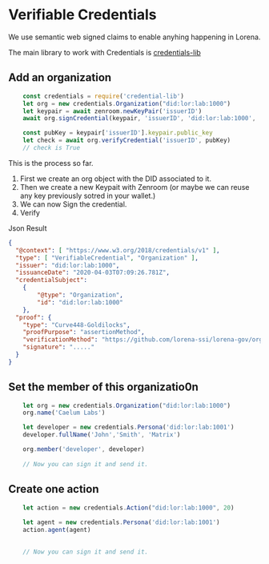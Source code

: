 # Verifiable Credentials

We use semantic web signed claims to enable anyhing happening in Lorena.

The main library to work with Credentials is [credentials-lib](https://github.com/lorena-ssi/credential-lib)

## Add an organization

```javascript
    const credentials = require('credential-lib')
    let org = new credentials.Organization("did:lor:lab:1000")
    let keypair = await zenroom.newKeyPair('issuerID')
    await org.signCredential(keypair, 'issuerID', 'did:lor:lab:1000', 'https://github.com/lorena-ssi/lorena-gov/orgs/labtest/' + issuerID +'.md')

    const pubKey = keypair['issuerID'].keypair.public_key
    let check = await org.verifyCredential('issuerID', pubKey)
    // check is True
```
This is the process so far.
1. First we create an org object with the DID associated to it.
2. Then we create a new Keypait with Zenroom (or maybe we can reuse any key previously sotred in your wallet.)
3. We can now Sign the credential.
4. Verify

Json Result
```json
{
  "@context": [ "https://www.w3.org/2018/credentials/v1" ],
  "type": [ "VerifiableCredential", "Organization" ],
  "issuer": "did:lor:lab:1000",
  "issuanceDate": "2020-04-03T07:09:26.781Z",
  "credentialSubject":
    {
        "@type": "Organization",
        "id": "did:lor:lab:1000" 
    },
  "proof": {
    "type": "Curve448-Goldilocks",
    "proofPurpose": "assertionMethod",
    "verificationMethod": "https://github.com/lorena-ssi/lorena-gov/orgs/labtest/1000.md",
    "signature": "....."
  }
}
```

## Set the member of this organizatio0n

```javascript
    let org = new credentials.Organization("did:lor:lab:1000")
    org.name('Caelum Labs')

    let developer = new credentials.Persona('did:lor:lab:1001')
    developer.fullName('John','Smith', 'Matrix')

    org.member('developer', developer)
    
    // Now you can sign it and send it.
```

## Create one action

```javascript
    let action = new credentials.Action("did:lor:lab:1000", 20)
    
    let agent = new credentials.Persona('did:lor:lab:1001')
    action.agent(agent)

    
    // Now you can sign it and send it.
```